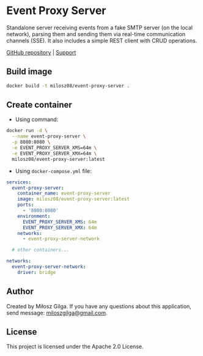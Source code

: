 # Event Proxy Server

Standalone server receiving events from a fake SMTP server (on the local network), parsing them and
sending them via real-time communication channels (SSE). It also includes a simple REST client with
CRUD operations.

[GitHub repository](https://github.com/milosz08/event-proxy-system)
| [Support](https://github.com/sponsors/milosz08)

## Build image

```bash
docker build -t milosz08/event-proxy-server .
```

## Create container

* Using command:

```bash
docker run -d \
  --name event-proxy-server \
  -p 8080:8080 \
  -e EVENT_PROXY_SERVER_XMS=64m \
  -e EVENT_PROXY_SERVER_XMX=64m \
  milosz08/event-proxy-server:latest
```

* Using `docker-compose.yml` file:

```yaml
services:
  event-proxy-server:
    container_name: event-proxy-server
    image: milosz08/event-proxy-server:latest
    ports:
      - '8080:8080'
    environment:
      EVENT_PROXY_SERVER_XMS: 64m
      EVENT_PROXY_SERVER_XMX: 64m
    networks:
      - event-proxy-server-network

  # other containers...

networks:
  event-proxy-server-network:
    driver: bridge
```

## Author

Created by Miłosz Gilga. If you have any questions about this application, send
message: [miloszgilga@gmail.com](mailto:miloszgilga@gmail.com).

## License

This project is licensed under the Apache 2.0 License.

